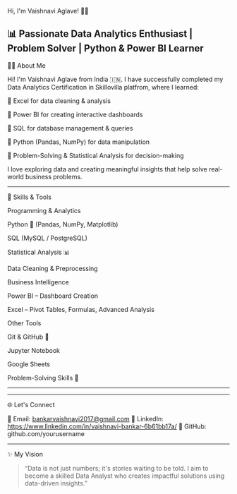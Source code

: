 Hi, I'm Vaishnavi Aglave! 👩‍💻

📊 Passionate Data Analytics Enthusiast | Problem Solver | Python & Power BI Learner
---

👩‍🎓 About Me

Hi! I'm Vaishnavi Aglave from India 🇮🇳.
I have successfully completed my Data Analytics Certification in Skillovilla platfrom, where I learned:

📌 Excel for data cleaning & analysis

📌 Power BI for creating interactive dashboards

📌 SQL for database management & queries

📌 Python (Pandas, NumPy) for data manipulation

📌 Problem-Solving & Statistical Analysis for decision-making


I love exploring data and creating meaningful insights that help solve real-world business problems.

---
🚀 Skills & Tools

Programming & Analytics

Python 🐍 (Pandas, NumPy, Matplotlib)

SQL (MySQL / PostgreSQL)

Statistical Analysis 📊

Data Cleaning & Preprocessing

Business Intelligence

Power BI – Dashboard Creation

Excel – Pivot Tables, Formulas, Advanced Analysis

Other Tools

Git & GitHub 🐙

Jupyter Notebook

Google Sheets

Problem-Solving Skills 🧩

---









---

🌐 Let's Connect

📧 Email: bankarvaishnavi2017@gmail.com
💼 LinkedIn: https://www.linkedin.com/in/vaishnavi-bankar-6b61bb17a/
🐙 GitHub: github.com/yourusername


---

✨ My Vision

> “Data is not just numbers; it's stories waiting to be told.
I aim to become a skilled Data Analyst who creates impactful solutions using data-driven insights.”

